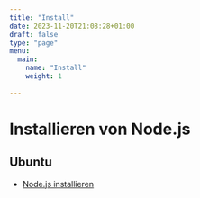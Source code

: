 ```yaml
---
title: "Install"
date: 2023-11-20T21:08:28+01:00
draft: false
type: "page"
menu: 
  main:
    name: "Install"
    weight: 1
    
---
```


# Installieren von Node.js
## Ubuntu
* [Node.js installieren](https://github.com/nodesource/distributions/blob/master/README.md)


